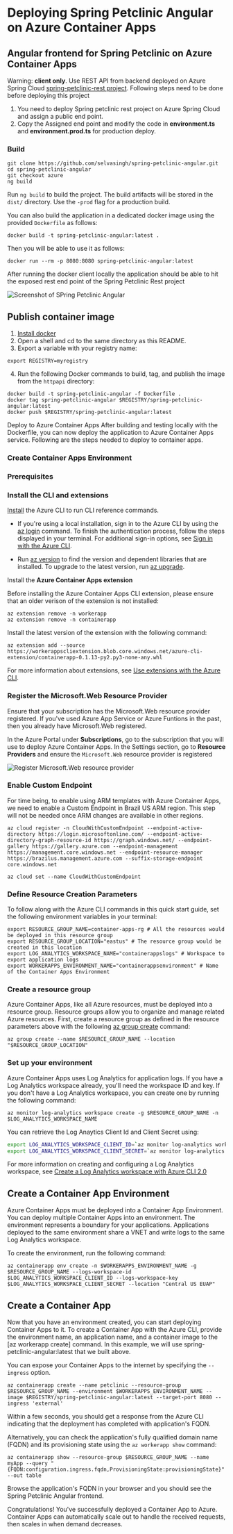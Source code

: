 # Deploying Spring Petclinic Angular on Azure Container Apps

## Angular frontend for Spring Petclinic on Azure Container Apps


Warning: **client only**. 
  Use REST API from backend deployed on Azure Spring Cloud [spring-petclinic-rest project](https://github.com/selvasingh/spring-petclinic-rest/blob/azure/README-Azure-Spring-Cloud.md). Following steps need to be done before deploying this project 
1) You need to deploy Spring petclinic rest project on Azure Spring Cloud and assign a public end point. 
2) Copy the Assigned end point and modify the code in **environment.ts** and **environment.prod.ts** for production deploy.

### Build
```
git clone https://github.com/selvasingh/spring-petclinic-angular.git
cd spring-petclinic-angular
git checkout azure
ng build 
```

Run `ng build` to build the project. The build artifacts will be stored in the `dist/` directory. Use the `-prod` flag for a production build.

You can also build the application in a dedicated docker image using the provided `Dockerfile` as follows:

```
docker build -t spring-petclinic-angular:latest .
```

Then you will be able to use it as follows:

```
docker run --rm -p 8080:8080 spring-petclinic-angular:latest
```
After running the docker client locally the application should be able to hit the exposed rest end point of the Spring Petclinic Rest project
 
![Screenshot of SPring Petclinic Angular](https://cloud.githubusercontent.com/assets/838318/23263243/f4509c4a-f9dd-11e6-951b-69d0ef72d8bd.png)

## Publish container image

 1. [Install docker](https://docs.docker.com/engine/install/)
 2. Open a shell and cd to the same directory as this README.
 3. Export a variable with your registry name:

```cli
export REGISTRY=myregistry
```

 4. Run the following Docker commands to build, tag, and publish the image from the `httpapi` directory:

```cli
docker build -t spring-petclinic-angular -f Dockerfile .
docker tag spring-petclinic-angular $REGISTRY/spring-petclinic-angular:latest
docker push $REGISTRY/spring-petclinic-angular:latest
```

Deploy to Azure Container Apps
After building and testing locally with the Dockerfile, you can now deploy the application to Azure Container Apps service. Following are the steps needed to deploy to container apps.
 
### Create Container Apps Environment
### Prerequisites

### Install the CLI and extensions
 [Install](https://docs.microsoft.com/cli/azure/install-azure-cli) the Azure CLI to run CLI reference commands. 

- If you're using a local installation, sign in to the Azure CLI by using the [az login](https://docs.microsoft.com/cli/azure/reference-index?view=azure-cli-latest#az_login) command. To finish the authentication process, follow the steps displayed in your terminal. For additional sign-in options, see [Sign in with the Azure CLI](https://docs.microsoft.com/cli/azure/authenticate-azure-cli).

 - Run [az version](https://docs.microsoft.com/cli/azure/reference-index?#az_version) to find the version and dependent libraries that are installed. To upgrade to the latest version, run [az upgrade](https://docs.microsoft.com/cli/azure/reference-index?#az_upgrade).

Install the **Azure Container Apps extension**

Before installing the Azure Container Apps CLI extension, please ensure that an older verison of the extension is not installed:

```azurecli-interactive
az extension remove -n workerapp
az extension remove -n containerapp
```

Install the latest version of the extension with the following command:

```azurecli-interactive
az extension add --source https://workerappscliextension.blob.core.windows.net/azure-cli-extension/containerapp-0.1.13-py2.py3-none-any.whl
```

For more information about extensions, see [Use extensions with the Azure CLI](https://docs.microsoft.com/cli/azure/azure-cli-extensions-overview).

### Register the Microsoft.Web Resource Provider

Ensure that your subscription has the Microsoft.Web resource provider registered. If you've used Azure App Service or Azure Funtions in the past, then you already have Microsoft.Web registered. 

In the Azure Portal under **Subscriptions**, go to the subscription that you will use to deploy Azure Container Apps. In the Settings section, go to **Resource Providers** and ensure the `Microsoft.Web` resource provider is registered

![Register Microsoft.Web resource provider](./microsoft-web-rp.png)

### Enable Custom Endpoint

For time being, to enable using ARM templates with Azure Container Apps, we need to enable a Custom Endpoint in Brazil US ARM region. This step will not be needed once ARM changes are available in other regions.

```
az cloud register -n CloudWithCustomEndpoint --endpoint-active-directory https://login.microsoftonline.com/ --endpoint-active-directory-graph-resource-id https://graph.windows.net/ --endpoint-gallery https://gallery.azure.com --endpoint-management https://management.core.windows.net --endpoint-resource-manager https://brazilus.management.azure.com --suffix-storage-endpoint core.windows.net
 
az cloud set --name CloudWithCustomEndpoint
```

### Define Resource Creation Parameters

To follow along with the Azure CLI commands in this quick start guide, set the following  environment variables in your terminal:

```
export RESOURCE_GROUP_NAME=container-apps-rg # All the resources would be deployed in this resource group
export RESOURCE_GROUP_LOCATION="eastus" # The resource group would be created in this location
export LOG_ANALYTICS_WORKSPACE_NAME="containerappslogs" # Workspace to export application logs
export WORKERAPPS_ENVIRONMENT_NAME="containerappsenvironment" # Name of the Container Apps Environment
```

### Create a resource group

Azure Container Apps, like all Azure resources, must be deployed into a resource group. Resource groups allow you to organize and manage related Azure resources.
First, create a resource group as defined in the resource parameters above with the following [az group create](https://docs.microsoft.com/cli/azure/group?view=azure-cli-latest#az_group_create) command:
```azurecli-interactive
az group create --name $RESOURCE_GROUP_NAME --location "$RESOURCE_GROUP_LOCATION"
```

### Set up your environment

Azure Container Apps uses Log Analytics for application logs. If you have a Log Analytics workspace already, you'll need the workspace ID and key. If you don't have a Log Analytics workspace, you can create one by running the following command: 

```azurecli-interactive
az monitor log-analytics workspace create -g $RESOURCE_GROUP_NAME -n $LOG_ANALYTICS_WORKSPACE_NAME
```

You can retrieve the Log Anaytics Client Id and Client Secret using:
```bash
export LOG_ANALYTICS_WORKSPACE_CLIENT_ID=`az monitor log-analytics workspace show --query customerId -g $RESOURCE_GROUP_NAME -n $LOG_ANALYTICS_WORKSPACE_NAME | tr -d '"'`
export LOG_ANALYTICS_WORKSPACE_CLIENT_SECRET=`az monitor log-analytics workspace get-shared-keys --query primarySharedKey -g $RESOURCE_GROUP_NAME -n $LOG_ANALYTICS_WORKSPACE_NAME | tr -d '"'`
```

For more information on creating and configuring a Log Analytics workspace, see [Create a Log Analytics workspace with Azure CLI 2.0](https://docs.microsoft.com/en-us/azure/azure-monitor/logs/quick-create-workspace-cli)


## Create a Container App Environment

Azure Container Apps must be deployed into a Container App Environment. You can deploy multiple Container Apps into an environment. The environment represents a boundary for your applications. Applications deployed to the same environment share a VNET and write logs to the same Log Analytics workspace.

To create the environment, run the following command: 

```azurecli-interactive
az containerapp env create -n $WORKERAPPS_ENVIRONMENT_NAME -g $RESOURCE_GROUP_NAME --logs-workspace-id $LOG_ANALYTICS_WORKSPACE_CLIENT_ID --logs-workspace-key $LOG_ANALYTICS_WORKSPACE_CLIENT_SECRET --location "Central US EUAP"
```

## Create a Container App

Now that you have an environment created, you can start deploying Container Apps to it. To create a Container App with the Azure CLI, provide the environment name, an application name, and a container image to the [az workerapp create] command. In this example, we will use spring-petclinic-angular:latest that we built above. 

You can expose your Container Apps to the internet by specifying the `--ingress` option.

```azurecli-interactive
az containerapp create --name petclinic --resource-group $RESOURCE_GROUP_NAME --environment $WORKERAPPS_ENVIRONMENT_NAME --image $REGISTRY/spring-petclinic-angular:latest --target-port 8080 --ingress 'external'
```

Within a few seconds, you should get a response from the Azure CLI indicating that the deployment has completed with application's FQDN.

Alternatively, you can check the application's fully qualified domain name (FQDN) and its provisioning state using the `az workerapp show` command:

```azurecli-interactive
az containerapp show --resource-group $RESOURCE_GROUP_NAME --name myApp --query "{FQDN:configuration.ingress.fqdn,ProvisioningState:provisioningState}" --out table
```

Browse the application's FQDN in your browser and you should see the Spring Petclinic Angular frontend. 

Congratulations! You've successfully deployed a Container App to Azure. Container Apps can automatically scale out to handle the received requests, then scales in when demand decreases.
